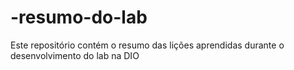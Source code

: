 # -resumo-do-lab
Este repositório contém o resumo das lições aprendidas durante o desenvolvimento do lab na DIO
